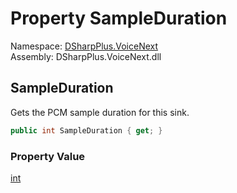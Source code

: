 # Property SampleDuration

Namespace: [DSharpPlus.VoiceNext](DSharpPlus.VoiceNext.md)  
Assembly: DSharpPlus.VoiceNext.dll

## <a id="DSharpPlus_VoiceNext_VoiceTransmitSink_SampleDuration"></a>SampleDuration

Gets the PCM sample duration for this sink.

```csharp
public int SampleDuration { get; }
```

### Property Value

[int](https://learn.microsoft.com/dotnet/api/system.int32)

